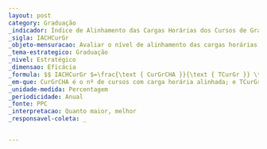 ```yaml
---
layout: post
category: Graduação
_indicador: Índice de Alinhamento das Cargas Horárias dos Cursos de Graduação aos Currículos Mínimos
_sigla: IACHCurGr
_objeto-mensuracao: Avaliar o nível de alinhamento das cargas horárias dos cursos de graduação aos currículos mínimos previstos nas diretrizes curriculares nacionais
_tema-estrategico: Graduação
_nivel: Estratégico
_dimensao: Eficácia
_formula: $$ IACHCurGr $=\frac{\text { CurGrCHA }}{\text { TCurGr }} \times 100$ $$
_em-que: CurGrCHA é o nº de cursos com carga horária alinhada; e TCurGr é o nº total de cursos de graduação da IFES.
_unidade-medida: Percentagem
_periodicidade: Anual
_fonte: PPC
_interpretacao: Quanto maior, melhor
_responsavel-coleta: _


---
```



